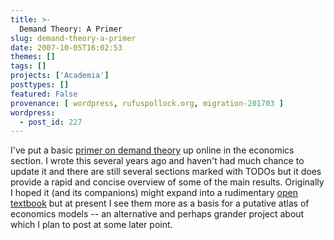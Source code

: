 ```yaml
---
title: >-
  Demand Theory: A Primer
slug: demand-theory-a-primer
date: 2007-10-05T16:02:53
themes: []
tags: []
projects: ['Academia']
posttypes: []
featured: False
provenance: [ wordpress, rufuspollock.org, migration-201703 ]
wordpress:
  - post_id: 227
---
```


I've put a basic [primer on demand theory](/economics/notes/demand-theory/) up online in the economics section. I wrote this several years ago and haven't had much chance to update it and there are still several sections marked with TODOs but it does provide a rapid and concise overview of some of the main results. Originally I hoped it (and its companions) might expand into a rudimentary [open textbook](http://www.opentextbook.org/) but at present I see them more as a basis for a putative atlas of economics models -- an alternative and perhaps grander project about which I plan to post at some later point.

